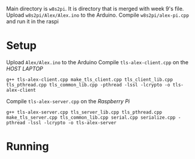 Main directory is `w8s2pi`. It is directory that is merged with week 9's file. 
Upload `w8s2pi/Alex/Alex.ino` to the Arduino.
Compile `w8s2pi/alex-pi.cpp` and run it in the raspi

# Setup 
Upload `Alex/Alex.ino` to the Arduino 
Compile `tls-alex-client.cpp` on the *HOST LAPTOP*
```
g++ tls-alex-client.cpp make_tls_client.cpp tls_client_lib.cpp tls_pthread.cpp tls_common_lib.cpp -pthread -lssl -lcrypto -o tls-alex-client
```
Compile `tls-alex-server.cpp` on the *Raspberry Pi*
```
g++ tls-alex-server.cpp tls_server_lib.cpp tls_pthread.cpp make_tls_server.cpp tls_common_lib.cpp serial.cpp serialize.cpp -pthread -lssl -lcrypto -o tls-alex-server
```
# Running


